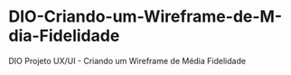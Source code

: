 # DIO-Criando-um-Wireframe-de-M-dia-Fidelidade
DIO Projeto UX/UI - Criando um Wireframe de Média Fidelidade
